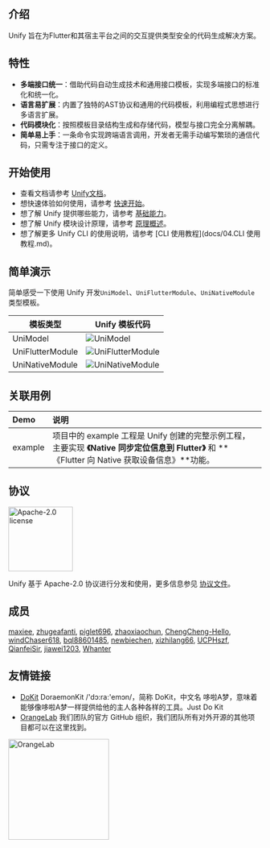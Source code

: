 ## 介绍
Unify 旨在为Flutter和其宿主平台之间的交互提供类型安全的代码生成解决方案。

## 特性
* **多端接口统一**：借助代码自动生成技术和通用接口模板，实现多端接口的标准化和统一化。
* **语言易扩展**：内置了独特的AST协议和通用的代码模板，利用编程式思想进行多语言扩展。
* **代码模块化**：按照模板目录结构生成和存储代码，模型与接口完全分离解耦。
* **简单易上手**：一条命令实现跨端语言调用，开发者无需手动编写繁琐的通信代码，只需专注于接口的定义。

## 开始使用
* 查看文档请参考 [Unify文档](docs/README.md)。
* 想快速体验如何使用，请参考 [快速开始](docs/02.快速开始/README.md)。
* 想了解 Unify 提供哪些能力，请参考 [基础能力](docs/06.基础能力/README.md)。
* 想了解 Unify 模块设计原理，请参考 [原理概述](docs/08.原理概述/README.md)。
* 想了解更多 Unify CLI 的使用说明，请参考 [CLI 使用教程](docs/04.CLI 使用教程.md)。

## 简单演示
简单感受一下使用 Unify 开发`UniModel`、`UniFlutterModule`、`UniNativeModule`类型模板。

| 模板类型 | Unify 模板代码 |
| ---- | ---- |
| UniModel |![UniModel](https://img-hxy021.didistatic.com/static/starimg/img/pUTEtJURjh1696837559178.png)|
| UniFlutterModule |![UniFlutterModule](https://img-hxy021.didistatic.com/static/starimg/img/SSr324LZQ31696836327061.png)|
| UniNativeModule |![UniNativeModule](https://img-hxy021.didistatic.com/static/starimg/img/8EPR2HVl6J1696836327036.png)|

## 关联用例
| Demo      |  说明   |
| :-------- | :------ |
| example | 项目中的 example 工程是 Unify 创建的完整示例工程，主要实现 **《Native 同步定位信息到 Flutter》** 和  **《Flutter 向 Native 获取设备信息》**功能。 |

## 协议
<img alt="Apache-2.0 license" src="https://www.apache.org/img/ASF20thAnniversary.jpg" width="128">

Unify 基于 Apache-2.0 协议进行分发和使用，更多信息参见 [协议文件](LICENSE)。

## 成员
[maxiee](https://github.com/maxiee),
[zhugeafanti](https://github.com/zhugeafanti),
[piglet696](https://github.com/piglet696),
[zhaoxiaochun](https://github.com/zhaoxiaochun),
[ChengCheng-Hello](https://github.com/ChengCheng-Hello),
[windChaser618](https://github.com/windChaser618),
[bql88601485](https://github.com/bql88601485),
[newbiechen](https://github.com/newbiechen),
[xizhilang66](https://github.com/xizhilang66),
[UCPHszf](https://github.com/UCPHszf),
[QianfeiSir](https://github.com/QianfeiSir),
[jiawei1203](https://github.com/jiawei1203),
[Whanter](https://github.com/Whanter)


## 友情链接
- [DoKit](https://github.com/didi/DoraemonKit) DoraemonKit /'dɔ:ra:'emɔn/，简称 DoKit，中文名 哆啦A梦，意味着能够像哆啦A梦一样提供给他的主人各种各样的工具。Just Do Kit
- [OrangeLab](https://github.com/OrangeLab) 我们团队的官方 GitHub 组织，我们团队所有对外开源的其他项目都可以在这里找到。
<div style="height: 200px">
 <img alt="OrangeLab" src="https://pt-starimg.didistatic.com/static/starimg/img/D0o2VUdbBk1619669626314.png" height = "200" />
</div>


